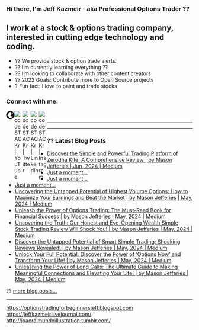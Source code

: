 

<!--
**jeffkazmeir/jeffkazmeir** is a ✨ _special_ ✨ repository because its `README.md` (this file) appears on your GitHub profile.

Here are some ideas to get you started:

- 🔭 I’m currently working on ...
- 🌱 I’m currently learning ...
- 👯 I’m looking to collaborate on ...
- 🤔 I’m looking for help with ...
- 💬 Ask me about ...
- 📫 How to reach me: ...
- 😄 Pronouns: ...
- ⚡ Fun fact: ...
-->
### Hi there, I'm Jeff Kazmeir - aka Professional Options Trader ??
## I work at a stock & options trading company, interested in cutting edge technology and coding.

- ?? We provide stock & option trade alerts.
- ?? I’m currently learning everything ??
- ?? I’m looking to collaborate with other content creators
- ?? 2022 Goals: Contribute more to Open Source projects
- ? Fun fact: I love to paint and trade stocks


### Connect with me:

[<img align="left" alt="codeSTACKr.com" width="22px" src="https://raw.githubusercontent.com/iconic/open-iconic/master/svg/globe.svg" />][website]
[<img align="left" alt="codeSTACKr | YouTube" width="22px" src="https://cdn.jsdelivr.net/npm/simple-icons@v3/icons/youtube.svg" />][youtube]
[<img align="left" alt="codeSTACKr | Twitter" width="22px" src="https://cdn.jsdelivr.net/npm/simple-icons@v3/icons/twitter.svg" />][twitter]
[<img align="left" alt="codeSTACKr | LinkedIn" width="22px" src="https://cdn.jsdelivr.net/npm/simple-icons@v3/icons/linkedin.svg" />][linkedin]
[<img align="left" alt="codeSTACKr | Instagram" width="22px" src="https://cdn.jsdelivr.net/npm/simple-icons@v3/icons/instagram.svg" />][instagram]

<br />

---

---

### ?? Latest Blog Posts

<!-- BLOG-POST-LIST:START -->
- [Discover the Simple and Powerful Trading Platform of Zerodha Kite: A Comprehensive Review | by Mason Jefferies | Jun, 2024 | Medium](https://tradingoptionsforbeginners.medium.com/discover-the-simple-and-powerful-trading-platform-of-zerodha-kite-a-comprehensive-review-86ece0b2f0fe?source=ifttt--------------3)
- [Just a moment...](https://medium.com/@tradingoptionsforbeginners/discover-how-the-revolutionary-option-alpha-strategy-on-site-youtube-com-5c923a8b5a06?source=ifttt--------------3)
- [Just a moment...](https://medium.com/@tradingoptionsforbeginners/breaking-how-american-cash-traders-are-making-millions-by-trading-in-secret-b2eef0167d93?source=ifttt--------------3)
- [Just a moment...](https://medium.com/@tradingoptionsforbeginners/unleash-your-inner-warren-buffet-a-comprehensive-wealth-simple-stock-trading-review-64de355984a9?source=ifttt--------------3)
- [Uncovering the Untapped Potential of Highest Volume Options: How to Maximize Your Earnings and Beat the Market | by Mason Jefferies | May, 2024 | Medium](https://tradingoptionsforbeginners.medium.com/uncovering-the-untapped-potential-of-highest-volume-options-how-to-maximize-your-earnings-and-beat-47887efb3d69?source=ifttt--------------3)
- [Unleash the Power of Options Trading: The Must-Read Book for Financial Success | by Mason Jefferies | May, 2024 | Medium](https://tradingoptionsforbeginners.medium.com/unleash-the-power-of-options-trading-the-must-read-book-for-financial-success-303a7728e206?source=ifttt--------------3)
- [Uncovering the Truth: Our Honest and Eye-Opening Wealth Simple Stock Trading Review Will Shock You! | by Mason Jefferies | May, 2024 | Medium](https://tradingoptionsforbeginners.medium.com/uncovering-the-truth-our-honest-and-eye-opening-wealth-simple-stock-trading-review-will-shock-you-cf480c065e1f?source=ifttt--------------3)
- [Discover the Untapped Potential of Smart Simple Trading: Shocking Reviews Revealed! | by Mason Jefferies | May, 2024 | Medium](https://tradingoptionsforbeginners.medium.com/discover-the-untapped-potential-of-smart-simple-trading-shocking-reviews-revealed-6d38d9b3d184?source=ifttt--------------3)
- [Unlock Your Full Potential: Discover the Power of ‘Options Now’ and Transform Your Life! | by Mason Jefferies | May, 2024 | Medium](https://tradingoptionsforbeginners.medium.com/unlock-your-full-potential-discover-the-power-of-options-now-and-transform-your-life-592220767a88?source=ifttt--------------3)
- [Unleashing the Power of Long Calls: The Ultimate Guide to Making Meaningful Connections and Elevating Your Life! | by Mason Jefferies | May, 2024 | Medium](https://tradingoptionsforbeginners.medium.com/unleashing-the-power-of-long-calls-the-ultimate-guide-to-making-meaningful-connections-and-c3d65fee0ce0?source=ifttt--------------3)
<!-- BLOG-POST-LIST:END -->

?? [more blog posts...](https://theministerofcapitalism.com/blog/)

---


[website]: https://kingtradingsystems.com/blog/
[twitter]: https://twitter.com/optionstradejef
[youtube]: https://www.youtube.com/channel/UCEo82TuA0YdbXyO2oPecIHQ
[instagram]: https://tradingoptionsforbeginners.medium.com
[linkedin]: https://ca.linkedin.com/in/theministerofcapitalism
 https://optionstradingforbeginnersjeff.blogspot.com
 https://jeffkazmeir.livejournal.com/
 http://joaoraimundoillustration.tumblr.com/



